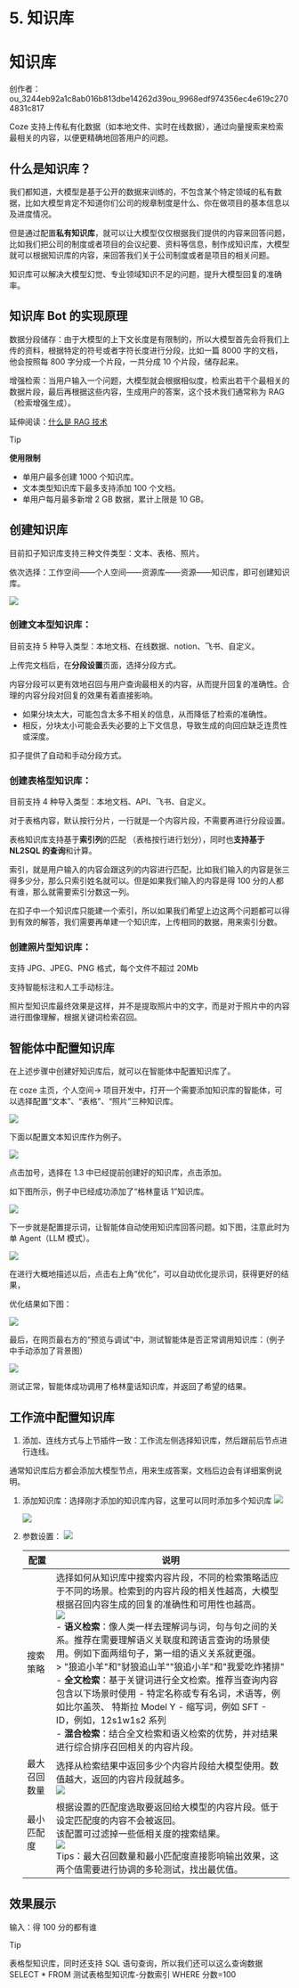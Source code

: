 # 5. 知识库

# 知识库

创作者：ou_3244eb92a1c8ab016b813dbe14262d39ou_9968edf974356ec4e619c2704831c817

Coze 支持上传私有化数据（如本地文件、实时在线数据），通过向量搜索来检索最相关的内容，以便更精确地回答用户的问题。

## **什么是知识库？**

我们都知道，大模型是基于公开的数据来训练的，不包含某个特定领域的私有数据，比如大模型肯定不知道你们公司的规章制度是什么、你在做项目的基本信息以及进度情况。

但是通过配置**私有知识库**，就可以让大模型仅仅根据我们提供的内容来回答问题，比如我们把公司的制度或者项目的会议纪要、资料等信息，制作成知识库，大模型就可以根据知识库的内容，来回答我们关于公司制度或者是项目的相关问题。

知识库可以解决大模型幻觉、专业领域知识不足的问题，提升大模型回复的准确率。

## **知识库 Bot 的实现原理**

数据分段储存：由于大模型的上下文长度是有限制的，所以大模型首先会将我们上传的资料，根据特定的符号或者字符长度进行分段，比如一篇 8000 字的文档，他会按照每 800 字分成一个片段，一共分成 10 个片段，储存起来。

增强检索：当用户输入一个问题，大模型就会根据相似度，检索出若干个最相关的数据片段，最后再根据这些内容，生成用户的答案，这个技术我们通常称为 RAG（检索增强生成）。

延伸阅读：[什么是 RAG 技术](https://icloudnative.io/posts/what-is-rag/)

> [!TIP]
> **使用限制**

- 单用户最多创建 1000 个知识库。
- 文本类型知识库下最多支持添加 100 个文档。
- 单用户每月最多新增 2 GB 数据，累计上限是 10 GB。

## **创建知识库**

目前扣子知识库支持三种文件类型：文本、表格、照片。

依次选择：工作空间——个人空间——资源库——资源——知识库，即可创建知识库。

![](static/MjfdbXTTCoxMPUxUmlTc13aDnZ2.png)

### **创建文本型知识库**：

目前支持 5 种导入类型：本地文档、在线数据、notion、飞书、自定义。

上传完文档后，在**分段设置**页面，选择分段方式。

内容分段可以更有效地召回与用户查询最相关的内容，从而提升回复的准确性。合理的内容分段对回复的效果有着直接影响。

- 如果分块太大，可能包含太多不相关的信息，从而降低了检索的准确性。
- 相反，分块太小可能会丢失必要的上下文信息，导致生成的向回应缺乏连贯性或深度。

扣子提供了自动和手动分段方式。

### **创建表格型知识库**：

目前支持 4 种导入类型：本地文档、API、飞书、自定义。

对于表格内容，默认按行分片，一行就是一个内容片段，不需要再进行分段设置。

表格知识库支持基于**索引列**的匹配 （表格按行进行划分），同时也**支持基于 NL2SQL 的查询**和计算。

索引，就是用户输入的内容会跟这列的内容进行匹配，比如我们输入的内容是张三得多少分，那么只索引姓名就可以。但是如果我们输入的内容是得 100 分的人都有谁，那么就需要索引分数这一列。

在扣子中一个知识库只能建一个索引，所以如果我们希望上边这两个问题都可以得到有效的解答，我们需要再单建一个知识库，上传相同的数据，用来索引分数。

### **创建照片型知识库**：

支持 JPG、JPEG、PNG 格式，每个文件不超过 20Mb

支持智能标注和人工手动标注。

照片型知识库最终效果是这样，并不是提取照片中的文字，而是对于照片中的内容进行图像理解，根据关键词检索召回。

## 智能体中配置知识库

在上述步骤中创建好知识库后，就可以在智能体中配置知识库了。

在 coze 主页，个人空间-> 项目开发中，打开一个需要添加知识库的智能体，可以选择配置“文本”、“表格”、“照片”三种知识库。

![](static/Eo08b81SMoGAejxi7EDcfM6An4d.png)

下面以配置文本知识库作为例子。

![](static/MDzQbij61oGv1PxO3fMcTdBpn4b.png)

点击加号，选择在 1.3 中已经提前创建好的知识库，点击添加。

如下图所示，例子中已经成功添加了“格林童话 1”知识库。

![](static/EdOZb8utUoJgcnxfUIMcUalWnGh.png)

下一步就是配置提示词，让智能体自动使用知识库回答问题。如下图，注意此时为单 Agent（LLM 模式）。

![](static/Sn99bS5e2oTwaVxrexLc1lQgnXe.png)

在进行大概地描述以后，点击右上角“优化”，可以自动优化提示词，获得更好的结果，

优化结果如下图：

![](static/WAzrbVFwLoOmqGxUP35c6bbgntb.png)

最后，在网页最右方的“预览与调试”中，测试智能体是否正常调用知识库：（例子中手动添加了背景图）

![](static/VejsbEw8goPD1ux63WEcLYBQn1d.png)

测试正常，智能体成功调用了格林童话知识库，并返回了希望的结果。

## 工作流中配置知识库

1. 添加、连线方式与上节插件一致：工作流左侧选择知识库，然后跟前后节点进行连线。

通常知识库后方都会添加大模型节点，用来生成答案，文档后边会有详细案例说明。

1. 添加知识库：选择刚才添加的知识库内容，这里可以同时添加多个知识库
   ![](static/XFodbQgcdopsUTxOfWXcVuFRnCe.png)

   ![](static/MIsQbIygeoguJGxXqPzcUMx5nQc.png)
2. 参数设置：
   ![](static/JFONb0hV6oEL4rxPewfcTe5Fnjg.png)

   | **配置**<br/>         | **说明**<br/>                                                                                                                                                                                                                                                                                                                                                                                                                                                                                                                                                                                                                                                                                                     |
   | --------------------- | ----------------------------------------------------------------------------------------------------------------------------------------------------------------------------------------------------------------------------------------------------------------------------------------------------------------------------------------------------------------------------------------------------------------------------------------------------------------------------------------------------------------------------------------------------------------------------------------------------------------------------------------------------------------------------------------------------------------- |
   | 搜索策略 <br/>        | 选择如何从知识库中搜索内容片段，不同的检索策略适应于不同的场景。检索到的内容片段的相关性越高，大模型根据召回内容生成的回复的准确性和可用性也越高。 <br/>![](static/OdHKbT8kcopD0FxqfKUc23Z1nph.png)<br/>- **语义检索**：像人类一样去理解词与词，句与句之间的关系。推荐在需要理解语义关联度和跨语言查询的场景使用。例如下面两组句子，第一组的语义关系就更强。 <br/>> "狼追小羊"和"豺狼追山羊""狼追小羊"和"我爱吃炸猪排"<br/>- **全文检索**：基于关键词进行全文检索。推荐当查询内容包含以下场景时使用 	- 特定名称或专有名词，术语等，例如比尔盖茨、 特斯拉 Model Y 	- 缩写词，例如 SFT 	- ID，例如，12s1w1s2 系列 <br/>- **混合检索**：结合全文检索和语义检索的优势，并对结果进行综合排序召回相关的内容片段。 <br/> |
   | 最大召回数量 <br/>    | 选择从检索结果中返回多少个内容片段给大模型使用。数值越大，返回的内容片段就越多。 <br/>![](static/SeOibu4XGo5BUox6KUccS7Pxnfe.png)<br/>                                                                                                                                                                                                                                                                                                                                                                                                                                                                                                                                                                            |
   | 最小匹配度 <br/><br/> | 根据设置的匹配度选取要返回给大模型的内容片段。低于设定匹配度的内容不会被返回。 <br/>该配置可过滤掉一些低相关度的搜索结果。 <br/>![](static/YAe5bbK0LozkgCxsseAcWgI4n1c.png)<br/>Tips：最大召回数量和最小匹配度直接影响输出效果，这两个值需要进行协调的多轮测试，找出最优值。<br/>                                                                                                                                                                                                                                                                                                                                                                                                                                 |

## 效果展示

输入：得 100 分的都有谁

> [!TIP]
> 表格型知识库，同时还支持 SQL 语句查询，所以我们还可以这么查询数据
> SELECT * FROM 测试表格型知识库-分数索引 WHERE 分数=100
